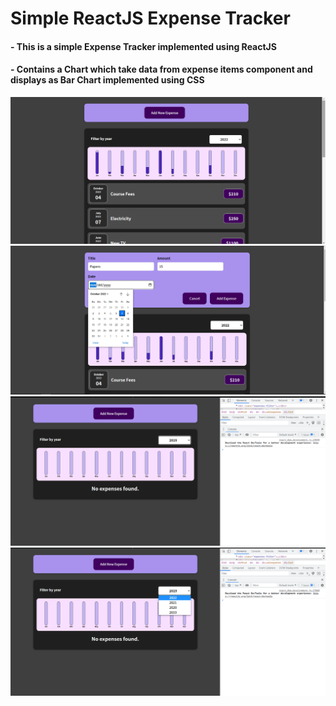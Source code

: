 # Simple ReactJS Expense Tracker
#### - This is a simple Expense Tracker implemented using ReactJS
#### - Contains a Chart which take data from expense items component and displays as Bar Chart implemented using CSS

<img src="https://github.com/OmarKhaledm21/Expense-Tracker/blob/main/SS/s3m.png"/>

<img src="https://github.com/OmarKhaledm21/Expense-Tracker/blob/main/SS/s4m.png"/>

<img src="https://github.com/OmarKhaledm21/Expense-Tracker/blob/main/SS/s1m.png"/>

<img src="https://github.com/OmarKhaledm21/Expense-Tracker/blob/main/SS/s2m.png"/>

